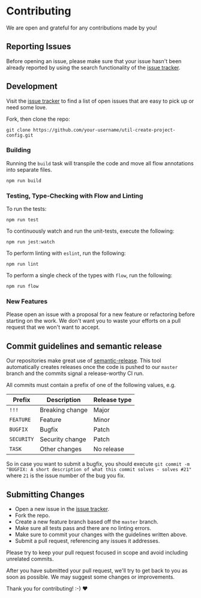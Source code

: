 # Contributing
We are open and grateful for any contributions made by you!

## Reporting Issues
Before opening an issue, please make sure that your issue hasn't been already reported by using the search functionality of the [issue tracker](https://github.com/ImmoweltGroup/util-create-project-config/issues).

## Development
Visit the [issue tracker](https://github.com/ImmoweltGroup/util-create-project-config/issues) to find a list of open issues that are easy to pick up or need some love.

Fork, then clone the repo:
```
git clone https://github.com/your-username/util-create-project-config.git
```

### Building
Running the `build` task will transpile the code and move all flow annotations into separate files.
```
npm run build
```

### Testing, Type-Checking with Flow and Linting
To run the tests:
```
npm run test
```

To continuously watch and run the unit-tests, execute the following:
```
npm run jest:watch
```

To perform linting with `eslint`, run the following:
```
npm run lint
```

To perform a single check of the types with `flow`, run the following:
```
npm run flow
```

### New Features
Please open an issue with a proposal for a new feature or refactoring before starting on the work. We don't want you to waste your efforts on a pull request that we won't want to accept.

## Commit guidelines and semantic release
Our repositories make great use of [semantic-release](https://github.com/semantic-release/semantic-release). This tool automatically creates releases once the code is pushed to our `master` branch and the commits signal a release-worthy CI run.

All commits must contain a prefix of one of the following values, e.g.

| Prefix        | Description     | Release type  |
| ------------- | --------------- | ------------- |
| `!!!`         | Breaking change | Major         |
| `FEATURE`     | Feature         | Minor         |
| `BUGFIX`      | Bugfix          | Patch         |
| `SECURITY`    | Security change | Patch         |
| `TASK`        | Other changes   | No release    |

So in case you want to submit a bugfix, you should execute `git commit -m "BUGFIX: A short description of what this commit solves - solves #21"` where `21` is the issue number of the bug you fix.

## Submitting Changes

* Open a new issue in the [issue tracker](https://github.com/ImmoweltGroup/util-create-project-config/issues).
* Fork the repo.
* Create a new feature branch based off the `master` branch.
* Make sure all tests pass and there are no linting errors.
* Make sure to commit your changes with the guidelines written above.
* Submit a pull request, referencing any issues it addresses.

Please try to keep your pull request focused in scope and avoid including unrelated commits.

After you have submitted your pull request, we'll try to get back to you as soon as possible. We may suggest some changes or improvements.

Thank you for contributing! :-) :heart:
